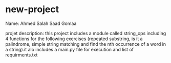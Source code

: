 # new-project

Name: Ahmed Salah Saad Gomaa



projet description: this project includes a module called string_ops including 4 functions for the following exercises (repeated substring, is it a palindrome, simple string matching and find the nth occurrence of a word in a string).it alo includes a main.py file for execution and list of requirments.txt 
